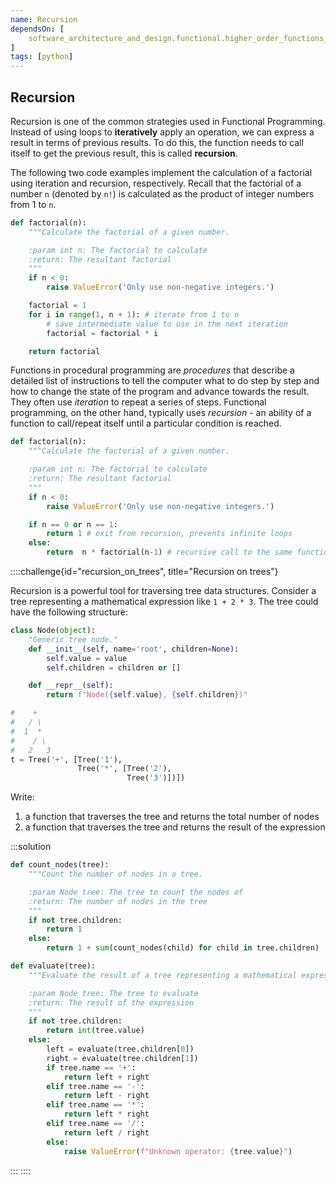 ```yaml
---
name: Recursion
dependsOn: [
    software_architecture_and_design.functional.higher_order_functions_python,
]
tags: [python]
---
```


## Recursion

Recursion is one of the common strategies used in Functional Programming.
Instead of using loops to **iteratively** apply an operation, we can express a
result in terms of previous results.  To do this, the function needs to call
itself to get the previous result, this is called **recursion**.

The following two code examples implement the calculation of a factorial using
iteration and recursion, respectively. Recall that the factorial of a number `n`
(denoted by `n!`) is calculated as the product of integer numbers from 1 to `n`.

~~~python
def factorial(n):
    """Calculate the factorial of a given number.

    :param int n: The factorial to calculate
    :return: The resultant factorial
    """
    if n < 0:
        raise ValueError('Only use non-negative integers.')

    factorial = 1
    for i in range(1, n + 1): # iterate from 1 to n
        # save intermediate value to use in the next iteration
        factorial = factorial * i

    return factorial
~~~

Functions in procedural programming are *procedures* that describe a detailed
list of instructions to tell the computer what to do step by step and how to
change the state of the program and advance towards the result. They often use
*iteration* to repeat a series of steps. Functional programming, on the other
hand, typically uses *recursion* - an ability of a function to call/repeat
itself until a particular condition is reached.

~~~python
def factorial(n):
    """Calculate the factorial of a given number.

    :param int n: The factorial to calculate
    :return: The resultant factorial
    """
    if n < 0:
        raise ValueError('Only use non-negative integers.')

    if n == 0 or n == 1:
        return 1 # exit from recursion, prevents infinite loops
    else:
        return  n * factorial(n-1) # recursive call to the same function
~~~

::::challenge{id="recursion_on_trees", title="Recursion on trees"}

Recursion is a powerful tool for traversing tree data structures. Consider a
tree representing a mathematical expression like `1 + 2 * 3`. The tree could
have the following structure:

```python
class Node(object):
    "Generic tree node."
    def __init__(self, name='root', children=None):
        self.value = value
        self.children = children or []

    def __repr__(self):
        return f"Node({self.value}, {self.children})"

#    +
#   / \
#  1  *
#    / \
#   2   3
t = Tree('+', [Tree('1'),
               Tree('*', [Tree('2'),
                          Tree('3')])])
```

Write:
1. a function that traverses the tree and returns the total number of nodes
2. a function that traverses the tree and returns the result of the
   expression


:::solution

```python
def count_nodes(tree):
    """Count the number of nodes in a tree.

    :param Node tree: The tree to count the nodes of
    :return: The number of nodes in the tree
    """
    if not tree.children:
        return 1
    else:
        return 1 + sum(count_nodes(child) for child in tree.children)

def evaluate(tree):
    """Evaluate the result of a tree representing a mathematical expression.

    :param Node tree: The tree to evaluate
    :return: The result of the expression
    """
    if not tree.children:
        return int(tree.value)
    else:
        left = evaluate(tree.children[0])
        right = evaluate(tree.children[1])
        if tree.name == '+':
            return left + right
        elif tree.name == '-':
            return left - right
        elif tree.name == '*':
            return left * right
        elif tree.name == '/':
            return left / right
        else:
            raise ValueError(f"Unknown operator: {tree.value}")
```
:::
::::